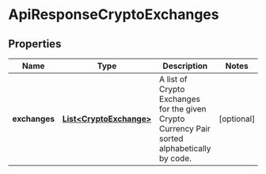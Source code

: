 
# ApiResponseCryptoExchanges

## Properties
Name | Type | Description | Notes
------------ | ------------- | ------------- | -------------
**exchanges** | [**List&lt;CryptoExchange&gt;**](CryptoExchange.md) | A list of Crypto Exchanges for the given Crypto Currency Pair sorted alphabetically by code. |  [optional]



